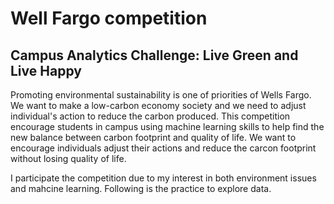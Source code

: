# Well Fargo competition
## Campus Analytics Challenge: Live Green and Live Happy
Promoting environmental sustainability is one of priorities of Wells Fargo. We want to make a low-carbon economy society and we need to adjust individual's action to reduce the carbon produced. This competition encourage students in campus using machine learning skills to help find the new balance between carbon footprint and quality of life. We want to encourage individuals adjust their actions and reduce the carcon footprint without losing quality of life.

I participate the competition due to my interest in both environment issues and mahcine learning. Following is the practice to explore data.
